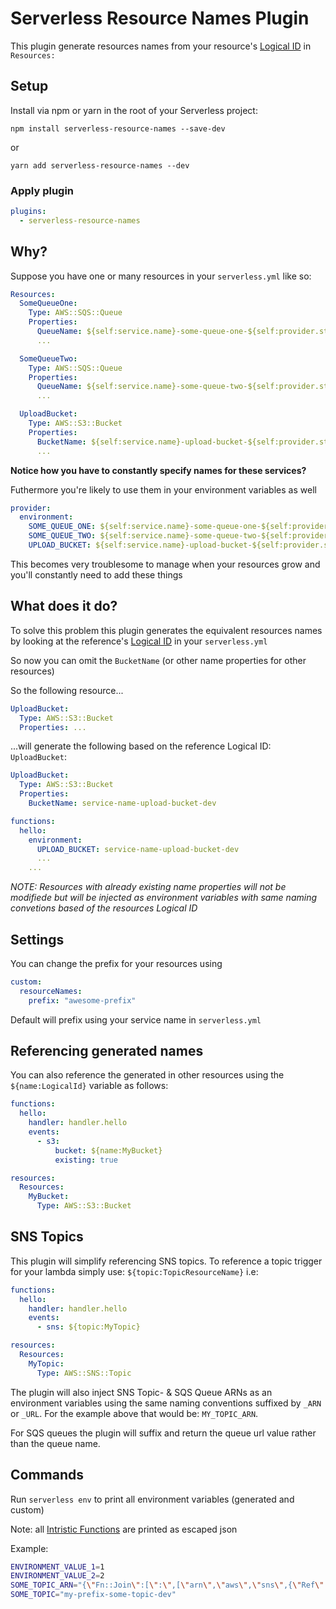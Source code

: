 # Serverless Resource Names Plugin

This plugin generate resources names from your resource's [Logical ID](https://docs.aws.amazon.com/AWSCloudFormation/latest/UserGuide/resources-section-structure.html) in `Resources:`

## Setup

Install via npm or yarn in the root of your Serverless project:

```
npm install serverless-resource-names --save-dev
```

or

```
yarn add serverless-resource-names --dev
```

### Apply plugin

```yml
plugins:
  - serverless-resource-names
```

## Why?

Suppose you have one or many resources in your `serverless.yml` like so:

```yml
Resources:
  SomeQueueOne:
    Type: AWS::SQS::Queue
    Properties:
      QueueName: ${self:service.name}-some-queue-one-${self:provider.stage}
      ...

  SomeQueueTwo:
    Type: AWS::SQS::Queue
    Properties:
      QueueName: ${self:service.name}-some-queue-two-${self:provider.stage}
      ...

  UploadBucket:
    Type: AWS::S3::Bucket
    Properties:
      BucketName: ${self:service.name}-upload-bucket-${self:provider.stage}
      ...
```

**Notice how you have to constantly specify names for these services?**

Futhermore you're likely to use them in your environment variables as well

```yml
provider:
  environment:
    SOME_QUEUE_ONE: ${self:service.name}-some-queue-one-${self:provider.stage}
    SOME_QUEUE_TWO: ${self:service.name}-some-queue-two-${self:provider.stage}
    UPLOAD_BUCKET: ${self:service.name}-upload-bucket-${self:provider.stage}
```

This becomes very troublesome to manage when your resources grow and you'll constantly need to add these things

## What does it do?

To solve this problem this plugin generates the equivalent resources names by looking at the reference's [Logical ID](https://docs.aws.amazon.com/AWSCloudFormation/latest/UserGuide/resources-section-structure.html) in your `serverless.yml`

So now you can omit the `BucketName` (or other name properties for other resources)

So the following resource...

```yml
UploadBucket:
  Type: AWS::S3::Bucket
  Properties: ...
```

...will generate the following based on the reference Logical ID: `UploadBucket`:

```yml
UploadBucket:
  Type: AWS::S3::Bucket
  Properties:
    BucketName: service-name-upload-bucket-dev
```

```yml
functions:
  hello:
    environment:
      UPLOAD_BUCKET: service-name-upload-bucket-dev
      ...
    ...
```

_NOTE: Resources with already existing name properties will not be modifiede but will be injected as environment variables with same naming convetions based of the resources Logical ID_

## Settings

You can change the prefix for your resources using

```yml
custom:
  resourceNames:
    prefix: "awesome-prefix"
```

Default will prefix using your service name in `serverless.yml`

## Referencing generated names

You can also reference the generated in other resources using the `${name:LogicalId}` variable as follows:

```yml
functions:
  hello:
    handler: handler.hello
    events:
      - s3:
          bucket: ${name:MyBucket}
          existing: true

resources:
  Resources:
    MyBucket:
      Type: AWS::S3::Bucket
```

## SNS Topics

This plugin will simplify referencing SNS topics. To reference a topic trigger for your lambda simply use: `${topic:TopicResourceName}` i.e:

```yml
functions:
  hello:
    handler: handler.hello
    events:
      - sns: ${topic:MyTopic}

resources:
  Resources:
    MyTopic:
      Type: AWS::SNS::Topic
```

The plugin will also inject SNS Topic- & SQS Queue ARNs as an environment variables using the same naming conventions suffixed by `_ARN` or `_URL`. For the example above that would be: `MY_TOPIC_ARN`.

For SQS queues the plugin will suffix and return the queue url value rather than the queue name.

## Commands

Run `serverless env` to print all environment variables (generated and custom)

Note: all [Intristic Functions](https://docs.aws.amazon.com/AWSCloudFormation/latest/UserGuide/intrinsic-function-reference.html) are printed as escaped json

Example:

```bash
ENVIRONMENT_VALUE_1=1
ENVIRONMENT_VALUE_2=2
SOME_TOPIC_ARN="{\"Fn::Join\":[\":\",[\"arn\",\"aws\",\"sns\",{\"Ref\":\"AWS::Region\"},{\"Ref\":\"AWS::AccountId\"},\"my-prefix-some-topic-dev\"]]}"
SOME_TOPIC="my-prefix-some-topic-dev"
```
